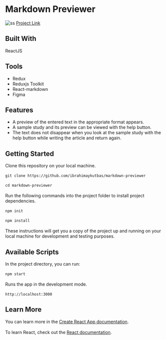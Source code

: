 # Markdown Previewer
![ss](https://user-images.githubusercontent.com/80921107/134745898-3cc111ce-69de-4a76-ad0b-d29e347d0849.png)
[Project Link](https://markdown-preview-app.web.app/)
## Built With
ReactJS
## Tools
- Redux
- Reduxjs Toolkit
- React-markdown
- Figma
## Features
- A preview of the entered text in the appropriate format appears.
- A sample study and its preview can be viewed with the help button.
- The text does not disappear when you look at the sample study with the help button while writing the article and return again.
## Getting Started
Clone this repository on your local machine.<br/><br/>
`git clone https://github.com/ibrahimaykutbas/markdown-previewer`<br/><br/>
`cd markdown-previewer`<br/><br/>
Run the following commands into the project folder to install project dependencies.<br/><br/>
`npm init`<br/><br/>
`npm install`<br/><br/>
These instructions will get you a copy of the project up and running on your local machine for development and testing purposes.
## Available Scripts
In the project directory, you can run: <br/><br/>
`npm start`<br/><br/>
Runs the app in the development mode.<br/><br/>
`http://localhost:3000`
## Learn More
You can learn more in the [Create React App documentation](https://create-react-app.dev/docs/getting-started/).<br/><br/>
To learn React, check out the [React documentation](https://reactjs.org/).
